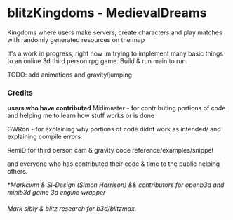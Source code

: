 # blitzKingdoms - MedievalDreams
Kingdoms where users make servers, create characters and play matches with randomly generated resources on the map

It's a work in progress, right now im trying to implement many basic things to an online 3d third person rpg game.
Build & run main to run.

TODO: add animations and gravity/jumping

### Credits
**users who have contributed**
Midimaster - for contributing portions of code and helping me to learn how stuff works or is done  

GWRon - for explaining why portions of code didnt work as intended/ and explaining compile errors  

RemiD for third person cam & gravity code reference/examples/snippet  

and everyone who has contributed their code & time to the public helping others.

**Markcwm & Si-Design (Simon Harrison) && contributors for openb3d and minib3d game 3d engine wrapper*
  
###### Mark sibly & blitz research for b3d/blitzmax.
